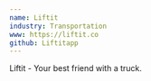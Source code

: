 ```yaml
---
name: Liftit
industry: Transportation
www: https://liftit.co
github: Liftitapp
---
```

Liftit - Your best friend with a truck.
